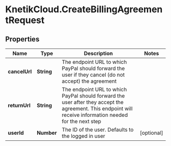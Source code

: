 # KnetikCloud.CreateBillingAgreementRequest

## Properties
Name | Type | Description | Notes
------------ | ------------- | ------------- | -------------
**cancelUrl** | **String** | The endpoint URL to which PayPal should forward the user if they cancel (do not accept) the agreement | 
**returnUrl** | **String** | The endpoint URL to which PayPal should forward the user after they accept the agreement. This endpoint will receive information needed for the next step | 
**userId** | **Number** | The ID of the user. Defaults to the logged in user | [optional] 


